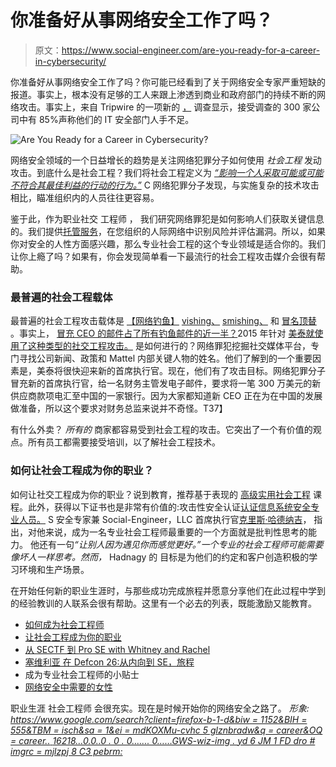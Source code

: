 # 你准备好从事网络安全工作了吗？

> 原文：<https://www.social-engineer.com/are-you-ready-for-a-career-in-cybersecurity/>

你准备好从事网络安全工作了吗？你可能已经看到了关于网络安全专家严重短缺的报道。事实上，根本没有足够的工人来跟上渗透到商业和政府部门的持续不断的网络攻击。事实上，来自 Tripwire 的一项新的 [，](https://www.tripwire.com/state-of-security/wp-content/uploads/sites/3/Tripwire-Dimensional-Research-Skills-Gap-Report.pdf) 调查显示，接受调查的 300 家公司中有 85%声称他们的 IT 安全部门人手不足。

![Are You Ready for a Career in Cybersecurity?](img/0c7983d705f8dbd0194ea0deb9cbf4f9.png)

网络安全领域的一个日益增长的趋势是关注网络犯罪分子如何使用 *社会工程* 发动攻击。到底什么是社会工程？我们将社会工程定义为 [*“影响一个人采取可能或可能不符合其最佳利益的行动的行为。”*](https://www.social-engineer.com/) C 网络犯罪分子发现，与实施复杂的技术攻击相比，瞄准组织内的人员往往更容易。

鉴于此，作为职业社交 工程师 ， 我们研究网络罪犯是如何影响人们获取关键信息的。我们提供[托管服务](https://www.social-engineer.com/managed-services/)，在您组织的人际网络中识别风险并评估漏洞。所以，如果你对安全的人性方面感兴趣，那么专业社会工程的这个专业领域是适合你的。我们让你上瘾了吗？如果有，你会发现简单看一下最流行的社会工程攻击媒介会很有帮助。

### 最普遍的社会工程载体

最普遍的社会工程攻击载体是 [【网络钓鱼】](https://www.social-engineer.org/framework/attack-vectors/phishing-attacks-2/) [vishing、](https://www.social-engineer.org/framework/attack-vectors/vishing/) [smishing、](https://www.social-engineer.org/framework/attack-vectors/smishing/) 和 [冒名顶替](https://www.social-engineer.org/framework/attack-vectors/impersonation/) 。事实上， [冒充 CEO 的邮件占了所有钓鱼邮件的近一半？](https://www.itproportal.com/news/fake-ceos-appear-in-nearly-half-of-phishing-scam-emails/)2015 年针对 [美泰就使用了这种类型的社交工程攻击。](https://www.csoonline.com/article/3049392/chinese-scammers-take-mattel-to-the-bank-phishing-them-for-3-million.html) 是如何进行的？网络罪犯挖掘社交媒体平台，专门寻找公司新闻、政策和 Mattel 内部关键人物的姓名。他们了解到的一个重要因素是，美泰将很快迎来新的首席执行官。现在，他们有了攻击目标。网络犯罪分子冒充新的首席执行官，给一名财务主管发电子邮件，要求将一笔 300 万美元的新供应商款项电汇至中国的一家银行。因为大家都知道新 CEO 正在为在中国的发展做准备，所以这个要求对财务总监来说并不奇怪。T37】

有什么外卖？ *所有的* 商家都容易受到社会工程的攻击。它突出了一个有价值的观点。所有员工都需要接受培训，以了解社会工程技术。

### 如何让社会工程成为你的职业？

如何让社交工程成为你的职业？说到教育，推荐基于表现的 [高级实用社会工程](https://www.social-engineer.com/advanced-practical-social-engineering-training/) 课程。此外，获得以下证书也是非常有价值的:攻击性安全认证[](https://www.offensive-security.com/)[认证信息系统安全专业人员。](https://www.isc2.org/Certifications/CISSP) S 安全专家兼 Social-Engineer，LLC 首席执行官[克里斯·哈德纳吉](https://www.social-engineer.com/about/)， 指出，对他来说，成为一名专业社会工程师最重要的一个方面就是批判性思考的能力。 他还有一句[](https://www.social-engineer.org/framework/general-discussion/social-engineering-code-of-ethics/)*“让别人因为遇见你而感觉更好。”一个专业的社会工程师可能需要像坏人一样思考。然而，* Hadnagy 的 目标是为他们的约定和客户创造积极的学习环境和生产场景。

在开始任何新的职业生涯时，与那些成功完成旅程并愿意分享他们在此过程中学到的经验教训的人联系会很有帮助。这里有一个必去的列表，既能激励又能教育。

*   [如何成为社会工程师](https://www.social-engineer.org/newsletter/social-engineer-newsletter-vol-05-issue-61/)
*   [让社会工程成为你的职业](https://www.social-engineer.org/newsletter/social-engineer-newsletter-vol-05-issue-62/)
*   [从 SECTF 到 Pro SE with Whitney and Rachel](https://www.social-engineer.org/podcast/ep-110-from-sectf-to-pro-se-with-whitney-and-rachel/)
*   [塞维利亚 在 Defcon 26:从内向到 SE，旅程](https://www.social-engineer.org/resources/sevillage-at-defcon-26-from-introvert-to-se-the-journey/)
*   [](https://www.social-engineer.org/podcast/ep-090-pro-tips-becoming-professional-social-engineer/)成为专业社会工程师的小贴士
*   [网络安全中需要的女性](https://www.social-engineer.org/general-blog/women-needed-in-cybersecurity/)

职业生涯 社会工程师 会很充实。现在是时候开始你的网络安全之路了。 *形象:*  [*https://www.google.com/search?client=firefox-b-1-d&biw = 1152&BIH = 555&TBM = isch&sa = 1&ei = mdKOXMu-cvhc 5 glznbradw&q = career&OQ = career..* *16218…0.0..0 . 0 . 0……. 0……GWS-wiz-img . yd 6 JM 1 FD dro # imgrc = mjlzpj 8 C3 pebrm:*](https://www.google.com/search?client=firefox-b-1-d&biw=1152&bih=555&tbm=isch&sa=1&ei=mdKOXMu-CvHc5gLZnbrADw&q=career&oq=career&gs_l=img.3...0.0..16218...0.0..0.0.0.......0......gws-wiz-img.yD6Jm1fddro#imgrc=MJLzPJ8c3PeBRM:)